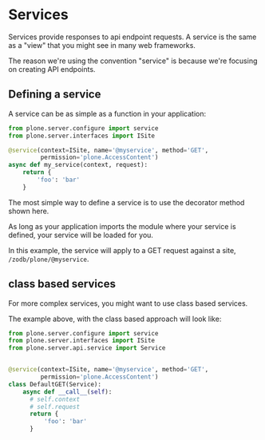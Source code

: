 # Services

Services provide responses to api endpoint requests. A service is the same as
a "view" that you might see in many web frameworks.

The reason we're using the convention "service" is because we're focusing on
creating API endpoints.


## Defining a service

A service can be as simple as a function in your application:

```python
from plone.server.configure import service
from plone.server.interfaces import ISite

@service(context=ISite, name='@myservice', method='GET',
         permission='plone.AccessContent')
async def my_service(context, request):
    return {
        'foo': 'bar'
    }
```

The most simple way to define a service is to use the decorator method shown here.

As long as your application imports the module where your service is defined,
your service will be loaded for you.

In this example, the service will apply to a GET request against a site,
`/zodb/plone/@myservice`.


## class based services

For more complex services, you might want to use class based services.

The example above, with the class based approach will look like:

```python
from plone.server.configure import service
from plone.server.interfaces import ISite
from plone.server.api.service import Service


@service(context=ISite, name='@myservice', method='GET',
         permission='plone.AccessContent')
class DefaultGET(Service):
    async def __call__(self):
      # self.context
      # self.request
      return {
          'foo': 'bar'
      }

```
